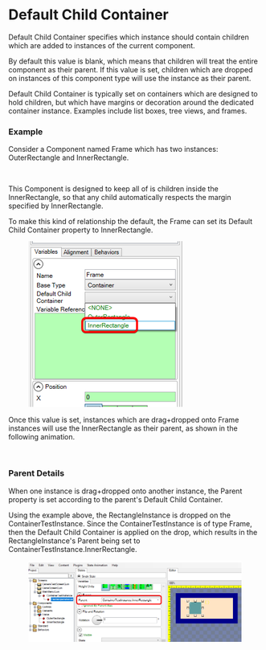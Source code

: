 # Default Child Container

Default Child Container specifies which instance should contain children which are added to instances of the current component.

By default this value is blank, which means that children will treat the entire component as their parent. If this value is set, children which are dropped on instances of this component type will use the instance as their parent.

Default Child Container is typically set on containers which are designed to hold children, but which have margins or decoration around the dedicated container instance. Examples include list boxes, tree views, and frames.

### Example

Consider a Component named Frame which has two instances: OuterRectangle and InnerRectangle.

<figure><img src="../../.gitbook/assets/image (1) (1) (3).png" alt=""><figcaption></figcaption></figure>

This Component is designed to keep all of is children inside the InnerRectangle, so that any child automatically respects the margin specified by InnerRectangle.

To make this kind of relationship the default, the Frame can set its Default Child Container property to InnerRectangle.

<figure><img src="../../.gitbook/assets/image (2) (1) (1) (1).png" alt=""><figcaption></figcaption></figure>

Once this value is set, instances which are drag+dropped onto Frame instances will use the InnerRectangle as their parent, as shown in the following animation.

<figure><img src="../../.gitbook/assets/11_20 05 09.gif" alt=""><figcaption></figcaption></figure>

### Parent Details

When one instance is drag+dropped onto another instance, the Parent property is set according to the parent's Default Child Container.

Using the example above, the RectangleInstance is dropped on the ContainerTestInstance. Since the ContainerTestInstance is of type Frame, then the Default Child Container is applied on the drop, which results in the RectangleInstance's Parent being set to ContainerTestInstance.InnerRectangle.

<figure><img src="../../.gitbook/assets/image (2) (1) (1).png" alt=""><figcaption></figcaption></figure>
